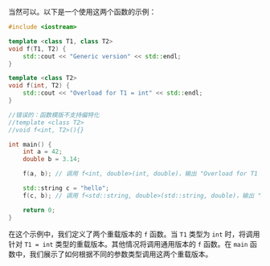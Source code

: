 当然可以。以下是一个使用这两个函数的示例：

```cpp
#include <iostream>

template <class T1, class T2>
void f(T1, T2) {
    std::cout << "Generic version" << std::endl;
}

template <class T2>
void f(int, T2) {
    std::cout << "Overload for T1 = int" << std::endl;
}

//错误的：函数模版不支持偏特化
//template <class T2>
//void f<int, T2>(){}

int main() {
    int a = 42;
    double b = 3.14;

    f(a, b); // 调用 f<int, double>(int, double)，输出 "Overload for T1 = int"

    std::string c = "hello";
    f(c, b); // 调用 f<std::string, double>(std::string, double)，输出 "Generic version"

    return 0;
}
```

在这个示例中，我们定义了两个重载版本的 `f` 函数。当 `T1` 类型为 `int` 时，将调用针对 `T1 = int` 类型的重载版本。其他情况将调用通用版本的 `f` 函数。在 `main` 函数中，我们展示了如何根据不同的参数类型调用这两个重载版本。
